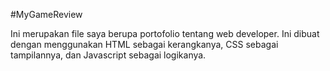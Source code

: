 #MyGameReview

Ini merupakan file saya berupa portofolio tentang web developer. Ini dibuat dengan menggunakan HTML sebagai kerangkanya, CSS sebagai tampilannya, dan Javascript sebagai logikanya. 
